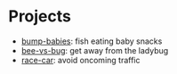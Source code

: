 # Projects

* [bump-babies](bump-babies): fish eating baby snacks
* [bee-vs-bug](bee-vs-bug): get away from the ladybug
* [race-car](race-car): avoid oncoming traffic